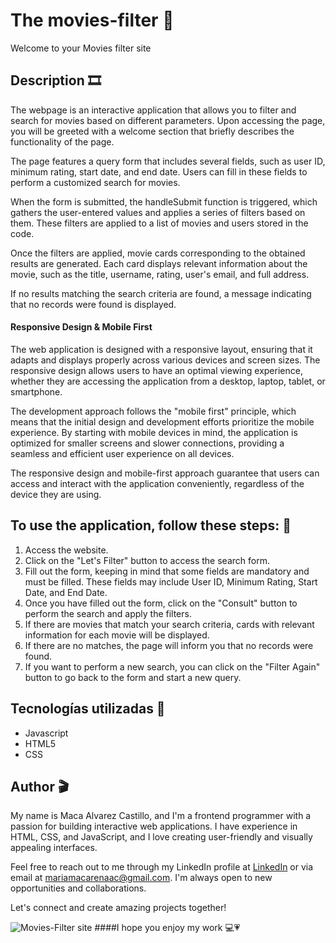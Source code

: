 # The movies-filter 🎥
Welcome to your Movies filter site

## Description 🎞️ 
The webpage is an interactive application that allows you to filter and search for movies based on different parameters. Upon accessing the page, you will be greeted with a welcome section that briefly describes the functionality of the page.

The page features a query form that includes several fields, such as user ID, minimum rating, start date, and end date. Users can fill in these fields to perform a customized search for movies.

When the form is submitted, the handleSubmit function is triggered, which gathers the user-entered values and applies a series of filters based on them. These filters are applied to a list of movies and users stored in the code.

Once the filters are applied, movie cards corresponding to the obtained results are generated. Each card displays relevant information about the movie, such as the title, username, rating, user's email, and full address.

If no results matching the search criteria are found, a message indicating that no records were found is displayed.

#### Responsive Design & Mobile First

The web application is designed with a responsive layout, ensuring that it adapts and displays properly across various devices and screen sizes. The responsive design allows users to have an optimal viewing experience, whether they are accessing the application from a desktop, laptop, tablet, or smartphone.

The development approach follows the "mobile first" principle, which means that the initial design and development efforts prioritize the mobile experience. By starting with mobile devices in mind, the application is optimized for smaller screens and slower connections, providing a seamless and efficient user experience on all devices.

The responsive design and mobile-first approach guarantee that users can access and interact with the application conveniently, regardless of the device they are using.

## To use the application, follow these steps: 🍿
1. Access the website.
2. Click on the "Let's Filter" button to access the search form.
3. Fill out the form, keeping in mind that some fields are mandatory and must be filled. These fields may include User ID, Minimum Rating, Start Date, and End Date.
4. Once you have filled out the form, click on the "Consult" button to perform the search and apply the filters.
5. If there are movies that match your search criteria, cards with relevant information for each movie will be displayed.
6. If there are no matches, the page will inform you that no records were found.
7. If you want to perform a new search, you can click on the "Filter Again" button to go back to the form and start a new query.

## Tecnologías utilizadas 📼
* Javascript
* HTML5
* CSS

## Author 🎬

My name is Maca Alvarez Castillo, and I'm a frontend programmer with a passion for building interactive web applications. I have experience in HTML, CSS, and JavaScript, and I love creating user-friendly and visually appealing interfaces.

Feel free to reach out to me through my LinkedIn profile at [LinkedIn](https://www.linkedin.com/in/maria-macarena-%C3%A1lvarez-castillo-56445a176/) or via email at [mariamacarenaac@gmail.com](mailto:your-email@gmail.com). I'm always open to new opportunities and collaborations.

Let's connect and create amazing projects together!

  
![Movies-Filter site]("src\assets\screens.png")
####I hope you enjoy my work 💻💗
